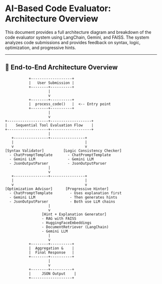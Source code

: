 # AI-Based Code Evaluator: Architecture Overview

This document provides a full architecture diagram and breakdown of the code evaluator system using LangChain, Gemini, and FAISS. The system analyzes code submissions and provides feedback on syntax, logic, optimization, and progressive hints.

---

## 🔄 End-to-End Architecture Overview

```
           +-------------------+
           |   User Submission |
           +--------+----------+
                    |
                    v
           +--------+----------+
           |  process_code()   |  <-- Entry point
           +--------+----------+
                    |
                    v
+-------------------+-------------------+
|    Sequential Tool Evaluation Flow    |
+-------------------+-------------------+
                    |
   +----------------+----------------+
   |                                 |
   v                                 v
[Syntax Validator]         [Logic Consistency Checker]
  - ChatPromptTemplate       - ChatPromptTemplate
  - Gemini LLM               - Gemini LLM
  - JsonOutputParser         - JsonOutputParser
                    |                                 
                    v                                 
   +----------------+----------------+
   |                                 |
   v                                 v
[Optimization Advisor]      [Progressive Hinter]
  - ChatPromptTemplate        - Uses explanation first
  - Gemini LLM                - Then generates hints
  - JsonOutputParser          - Both use LLM chains
                    |                                 
                    v                                 
                 [Hint + Explanation Generator]
                 - RAG with FAISS
                 - HuggingFaceEmbeddings
                 - DocumentRetriever (LangChain)
                 - Gemini LLM
                    |
                    v
           +--------+----------+
           |  Aggregation &    |
           |  Final Response   |
           +--------+----------+
                    |
                    v
           +--------+----------+
           |     JSON Output    |
           +-------------------+
```

